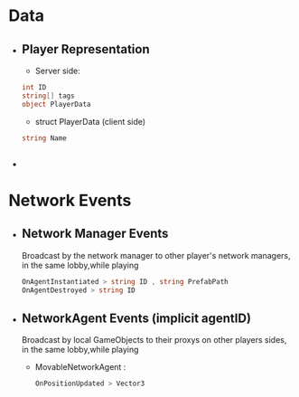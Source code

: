 
# Data
- ## Player Representation
    - Server side:
    ```cs
    int ID
    string[] tags
    object PlayerData
    ``` 
    - struct PlayerData (client side)
    ```cs 
    string Name
    ```
- ## 
# Network Events
    
- ## Network Manager Events
    Broadcast by the network manager to other player's network managers, in the same lobby,while playing

    ```cs
    OnAgentInstantiated > string ID , string PrefabPath
    OnAgentDestroyed > string ID
    ```

- ## NetworkAgent Events (implicit agentID)
    Broadcast by local GameObjects to their proxys on other players sides, in the same lobby,while playing

    -  MovableNetworkAgent :

        ```cs
        OnPositionUpdated > Vector3
        ```
